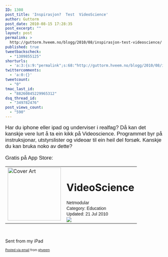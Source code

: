 ```yaml
---
ID: 1308
post_title: 'Inspirasjon?  Test  VideoScience'
author: Guttorm
post_date: 2010-08-15 17:28:35
post_excerpt: ""
layout: post
permalink: >
  http://guttorm.hveem.no/blogg/2010/08/inspirasjon-test-videoscience/
published: true
tweetbackscheck:
  - "1309855125"
shorturls:
  - 'a:3:{s:9:"permalink";s:68:"http://guttorm.hveem.no/blogg/2010/08/inspirasjon-test-videoscience/";s:7:"tinyurl";s:26:"http://tinyurl.com/65x4g8b";s:4:"isgd";s:19:"http://is.gd/TmeexO";}'
twittercomments:
  - 'a:0:{}'
tweetcount:
  - "0"
tmac_last_id:
  - "88260845229965312"
dsq_thread_id:
  - "349782476"
post_views_count:
  - "590"
---
```

<div class='posterous_autopost'><div> <p style="font: 17px Helvetica,Arial,sans-serif;">Har du iphone eller ipad og underviser i realfag? Då kan det kanskje vere lurt å ta ein kikk på Videoscience. Programmet byr på instruksjonar, utstyrslister og videoar til ein heil del forsøk. Kanskje du kan bruka noko av dette?</p><p style="font: 17px Helvetica,Arial,sans-serif;"><span style="">Gratis på App Store:</span></p> <table border="0"> <tr> <td style="padding-right: 10px; vertical-align: top;"> <a href="http://ax.itunes.apple.com/no/app/videoscience/id333284085?mt=8#ls=1"> <img src="http://a1.phobos.apple.com/us/r1000/008/Purple/7d/b2/9c/mzl.nyenxihe.170x170-75.jpg" border="0" height="170" alt="Cover Art" style="" /> </a> </td> <td style="vertical-align: top;"> <a href="http://ax.itunes.apple.com/no/app/videoscience/id333284085?mt=8#ls=1" style="color: black; text-decoration: none;"> </a><h1 style="">VideoScience</h1> <p style="font: 14px Helvetica,Arial,sans-serif; margin: 0 0 2px;">Netmodular</p> <p style="font: 14px Helvetica,Arial,sans-serif; margin: 0 0 2px;">Category: Education</p> <p style="font: 14px Helvetica,Arial,sans-serif; margin: 0 0 2px;">Updated: 21 Jul 2010</p>  <p style="font: 14px Helvetica,Arial,sans-serif; margin: 0;"> <a href="http://ax.itunes.apple.com/no/app/videoscience/id333284085?mt=8#ls=1"><img src="http://ax.phobos.apple.com.edgesuite.net/email/images_shared/view_item_button.png" /></a> </p> </td> </tr> </table> <br /> </div><p /><div><p />Sent from my iPad</div>      <p style="font-size: 10px;">  <a href="http://posterous.com">Posted via email</a>   from <a href="http://ghveem.posterous.com/inspirasjon-test-videoscience">ghveem</a>  </p>  </div>